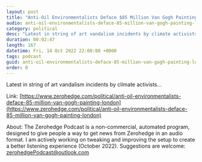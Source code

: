 ```yaml
---
layout: post
title: "Anti-Oil Environmentalists Deface $85 Million Van Gogh Painting"
audio: anti-oil-environmentalists-deface-85-million-van-gogh-painting-london-0
category: political
desc: "Latest in string of art vandalism incidents by climate activists..."
duration: 00:02:47
length: 167
datetime: Fri, 14 Oct 2022 22:00:00 +0000
tags: podcast
guid: anti-oil-environmentalists-deface-85-million-van-gogh-painting-london-0
order: 0
---
```

Latest in string of art vandalism incidents by climate activists...

Link: [https://www.zerohedge.com/political/anti-oil-environmentalists-deface-85-million-van-gogh-painting-london](https://www.zerohedge.com/political/anti-oil-environmentalists-deface-85-million-van-gogh-painting-london)

About: The Zerohedge Podcast is a non-commercial, automated program, designed to give people a way to get news from Zerohedge in an audio format.  I am actively working on tweaking and improving the setup to create a better listening experience (October 2022).  Suggestions are welcome: [zerohedgePodcast@outlook.com](mailto:zerohedgePodcast@outlook.com)